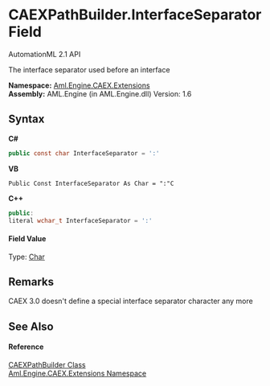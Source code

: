 # CAEXPathBuilder.InterfaceSeparator Field
AutomationML 2.1 API 

The interface separator used before an interface

**Namespace:**&nbsp;<a href="N_Aml_Engine_CAEX_Extensions">Aml.Engine.CAEX.Extensions</a><br />**Assembly:**&nbsp;AML.Engine (in AML.Engine.dll) Version: 1.6

## Syntax

**C#**<br />
``` C#
public const char InterfaceSeparator = ':'
```

**VB**<br />
``` VB
Public Const InterfaceSeparator As Char = ":"C
```

**C++**<br />
``` C++
public:
literal wchar_t InterfaceSeparator = ':'
```


#### Field Value
Type: <a href="https://docs.microsoft.com/dotnet/api/system.char" target="_parent" rel="noopener noreferrer">Char</a>

## Remarks
CAEX 3.0 doesn't define a special interface separator character any more

## See Also


#### Reference
<a href="T_Aml_Engine_CAEX_Extensions_CAEXPathBuilder">CAEXPathBuilder Class</a><br /><a href="N_Aml_Engine_CAEX_Extensions">Aml.Engine.CAEX.Extensions Namespace</a><br />